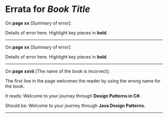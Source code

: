 # Errata for *Book Title*

On **page xx** [Summary of error]:
 
Details of error here. Highlight key pieces in **bold**.

***

On **page xx** [Summary of error]:
 
Details of error here. Highlight key pieces in **bold**.

***

On **page xxvii** [The name of the book is incorrect]:

The first line in the page welcomes the reader by using the wrong name for the book.

It reads:
Welcome to your journey through **Design Patterns in C#.**

Should be:
Welcome to your journey through **Java Design Patterns.**

***